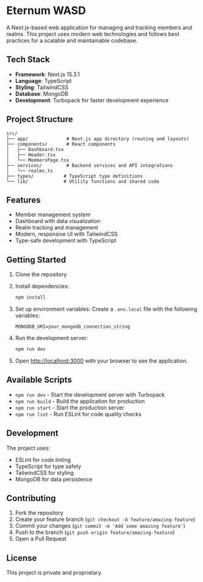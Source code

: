 # Eternum WASD

A Next.js-based web application for managing and tracking members and realms. This project uses modern web technologies and follows best practices for a scalable and maintainable codebase.

## Tech Stack

- **Framework**: Next.js 15.3.1
- **Language**: TypeScript
- **Styling**: TailwindCSS
- **Database**: MongoDB
- **Development**: Turbopack for faster development experience

## Project Structure

```
src/
├── app/              # Next.js app directory (routing and layouts)
├── components/       # React components
│   ├── Dashboard.tsx
│   ├── Header.tsx
│   └── MembersPage.tsx
├── services/         # Backend services and API integrations
│   └── realms.ts
├── types/           # TypeScript type definitions
└── lib/             # Utility functions and shared code
```

## Features

- Member management system
- Dashboard with data visualization
- Realm tracking and management
- Modern, responsive UI with TailwindCSS
- Type-safe development with TypeScript

## Getting Started

1. Clone the repository
2. Install dependencies:
   ```bash
   npm install
   ```

3. Set up environment variables:
   Create a `.env.local` file with the following variables:
   ```
   MONGODB_URI=your_mongodb_connection_string
   ```

4. Run the development server:
   ```bash
   npm run dev
   ```

5. Open [http://localhost:3000](http://localhost:3000) with your browser to see the application.

## Available Scripts

- `npm run dev` - Start the development server with Turbopack
- `npm run build` - Build the application for production
- `npm run start` - Start the production server
- `npm run lint` - Run ESLint for code quality checks

## Development

The project uses:
- ESLint for code linting
- TypeScript for type safety
- TailwindCSS for styling
- MongoDB for data persistence

## Contributing

1. Fork the repository
2. Create your feature branch (`git checkout -b feature/amazing-feature`)
3. Commit your changes (`git commit -m 'Add some amazing feature'`)
4. Push to the branch (`git push origin feature/amazing-feature`)
5. Open a Pull Request

## License

This project is private and proprietary.

